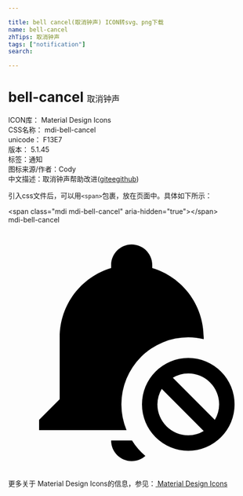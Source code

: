 ```yaml
---

title: bell cancel(取消钟声) ICON转svg、png下载
name: bell-cancel
zhTips: 取消钟声
tags: ["notification"]
search: 

---
```


# bell-cancel  <small style="font-size: 60%;font-weight: 100">取消钟声</small>


<div class="detail-page">
<p>
<span>
ICON库：
<span class="badge-secondary badge">Material Design Icons</span> 
</span>
<br/>
<span>
CSS名称：
<span class="badge-secondary badge">mdi-bell-cancel</span> 
</span>
<br/>
<span>
unicode：
<span class="badge-secondary badge">F13E7</span> 
<copy-btn content='F13E7' btn-title=""></copy-btn>
<copy-btn :content='String.fromCodePoint(parseInt("F13E7", 16))' btn-title="复制U"></copy-btn>
</span>
<br/>
<span>
版本：
<span class="badge-secondary badge">5.1.45</span> 
</span><br/><span>标签：<span class="badge-light badge"><router-link to="/tags/notification.html">通知</router-link></span></span>
<br/>
<span>图标来源/作者：<span class="badge-light badge">Cody</span></span> 
<br/>
<span class="zh-detail">中文描述：<span class="badge-primary badge">取消钟声</span><span class="help-link"><span>帮助改进</span>(<a href="https://gitee.com/liuwave/icon-helper/edit/master/json/material/bell-cancel.json" target="_blank" rel="noopener noreferrer">gitee</a><a href="https://github.com/liuwave/icon-helper/edit/master/json/material/bell-cancel.json" target="_blank" rel="noopener noreferrer">github</a></span>)</span><br/>
</p>
</div>
<div class="alert alert-dark">
  <i class="mdi mdi-bell-cancel mdi-48px"></i>
  <i class="mdi mdi-bell-cancel mdi-36px"></i>
  <i class="mdi mdi-bell-cancel mdi-24px"></i>
  <i class="mdi mdi-bell-cancel mdi-18px"></i>
</div>
<div>
  <p>引入css文件后，可以用<code>&lt;span&gt;</code>包裹，放在页面中。具体如下所示：    
  </p>
  <div class="alert alert-primary" style="font-size: 14px">
    &lt;span class="mdi mdi-bell-cancel" aria-hidden="true"&gt;&lt;/span&gt;
    <copy-btn content='<span class="mdi mdi-bell-cancel" aria-hidden="true"></span>'></copy-btn>
  </div>
  <div class="alert alert-secondary">
    <i class="mdi mdi-bell-cancel"
    style="font-size: 24px"
    aria-hidden="true"></i> mdi-bell-cancel
    <copy-btn content="mdi-bell-cancel" btn-title="复制图标名称"></copy-btn>
  </div>
</div>
<div id="svg" class="svg-wrap">
<svg xmlns="http://www.w3.org/2000/svg" viewBox="0 0 24 24"><path d="M17.5 13A4.5 4.5 0 0 0 13 17.5A4.5 4.5 0 0 0 17.5 22A4.5 4.5 0 0 0 22 17.5A4.5 4.5 0 0 0 17.5 13M17.5 14.5A3 3 0 0 1 20.5 17.5A3 3 0 0 1 20.08 19L16 14.92A3 3 0 0 1 17.5 14.5M14.92 16L19 20.08A3 3 0 0 1 17.5 20.5A3 3 0 0 1 14.5 17.5A3 3 0 0 1 14.92 16M12 2C10.9 2 10 2.9 10 4C10 4.1 10 4.19 10 4.29C7.12 5.14 5 7.82 5 11V17L3 19V20H11.5A6.5 6.5 0 0 1 11 17.5A6.5 6.5 0 0 1 17.5 11A6.5 6.5 0 0 1 19 11.18V11C19 7.82 16.88 5.14 14 4.29C14 4.19 14 4.1 14 4C14 2.9 13.11 2 12 2M10 21C10 22.11 10.9 23 12 23C12.5 23 12.97 22.81 13.33 22.5A6.5 6.5 0 0 1 12.03 21Z" /></svg>
</div>
<detail full-name='mdi-bell-cancel'></detail>
    
<div><p>更多关于 Material Design Icons的信息，参见：<a target="_blank" href="https://iconhelper.cn/material.html"> Material Design Icons</a>
</p></div>
